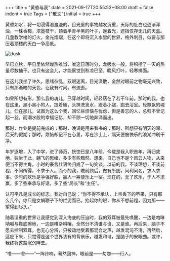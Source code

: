 +++
title = "黄昏与我"
date = 2021-09-17T20:55:52+08:00
draft = false
indent = true
Tags = ["散文"]
initial = true
+++

黄昏如水，将一切浸得湿漉漉的，目光里的事物越发沉重，天际的肚白也逐渐浑浊，一株香樟，浓墨枝干，顶着半青半黑的叶子，逆着光，遮挡仅存无几的天蓝。几盏教学楼的灯火，金光熠熠，在这个即将沉入水里的世界，格外刺目，似要与那压着顶楼的天白一争高低。
<!--more-->
![dusk](/img/dusk-1.jpeg "学校黄昏")

早已立秋，平日里依然燥热难当，唯这日落时分，龙吸水一般，将积攒了一天的热量尽数抽干。也只有这会儿，才能察觉到秋凉已至，晚风打叶，轻寒拂面。

在这儿我坐了许久，思绪杂乱，双眼迷离，目光涣散，全然对眼前之物毫无兴致，只有那渐暗的天色，让我有时间，有流逝。

如果所想有形，那么我的魂儿，已穿越时间，轻轻落在了若干年前。那时的我，也在这里，黑小黑小的人，提着桶，头抹洗发水，蹬着小腿，跑去浴室。轻飘飘的魂儿，伫在那儿，试图为这么个我，回忆些烦恼与忧虑，但是善忘的人，总归不曾记起一丝。而潮水般的幸福记忆，却不顾一切地奔涌而出。

那时，作业是提前完成的；那时，晚课是用来看书的；那时，所想只有明天的课、后天的假期；那时，烦恼却记不在心里，写在沙土上，隔天便被快乐的浪潮冲刷干净。

年岁逐增，入了中学，进了师范，恍惚已是八年前，今载是我入职首年，再归故地，独坐于此，翩飞的思绪，多少有些黯然。想来，自己也不是个风云人物，从来便当不得主角，小时的豪言壮语终归成了一句笑谈。以前的我，不谈理想，不谈前程，不问所得，不求于人。而今的我，瞻前顾后，做有所图，问利问名，求人求事。少时的欢乐是争强好胜，赢人一筹便乐上一宿。现在的，无了欢乐，于人不求赢，多了些奉承与好话，多了些“局长”和“主任”。

认可平凡是成长的标志。我对自己说：“你不得不承认，上帝丢下的苹果，只有那么几个，你只是女娲鞭子下的烂泥而已。抬起你的眼，你从不想前程，因为那——望得到尽头。”

随着湿重的世界让我感觉到深入海底的压迫时，我的双耳被最先唤醒，一边是咆哮呐喊与鞋底擦地，一边是嘈杂叫嚷，全然分不清谁与谁、又是谁。再后来，脑子不愿去控制双耳，也无心分辨，只被动地受着那混合之声，越发混沌不清，再然后，适应下来，只觉得是这个世界该有的背景乐，越发和谐，是脑子的安眠曲。或许，我终将这般沉沉睡去。

“噔——噔——”一阵铃响，蓦然回神，眼前是——匆匆——行人。
